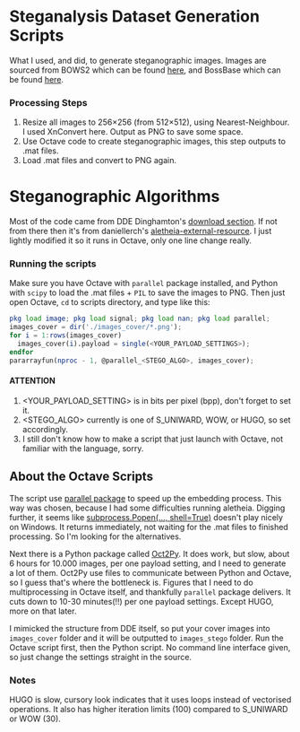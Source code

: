 # Steganalysis Dataset Generation Scripts
What I used, and did, to generate steganographic images. Images are sourced from BOWS2 which can be found [here](https://web.archive.org/web/20130510185330/http://bows2.ec-lille.fr/BOWS2OrigEp3.tgz), and BossBase which can be found [here](https://dde.binghamton.edu/download/ImageDB/BOSSbase_1.01.zip).

### Processing Steps
1. Resize all images to 256×256 (from 512×512), using Nearest-Neighbour. I used XnConvert here. Output as PNG to save some space.
2. Use Octave code to create steganographic images, this step outputs to .mat files.
3. Load .mat files and convert to PNG again.

# Steganographic Algorithms
Most of the code came from DDE Dinghamton's [download section](https://dde.binghamton.edu/download/). If not from there then it's from daniellerch's [aletheia-external-resource](https://github.com/daniellerch/aletheia-external-resources). I just lightly modified it so it runs in Octave, only one line change really.

### Running the scripts
Make sure you have Octave with `parallel` package installed, and Python with `scipy` to load the .mat files + `PIL` to save the images to PNG. Then just open Octave, `cd` to scripts directory, and type like this:
```octave
pkg load image; pkg load signal; pkg load nan; pkg load parallel;
images_cover = dir('./images_cover/*.png');
for i = 1:rows(images_cover)
  images_cover(i).payload = single(<YOUR_PAYLOAD_SETTINGS>);
endfor
pararrayfun(nproc - 1, @parallel_<STEGO_ALGO>, images_cover);
```
#### ATTENTION
1. <YOUR_PAYLOAD_SETTING> is in bits per pixel (bpp), don't forget to set it.
2. <STEGO_ALGO> currently is one of S_UNIWARD, WOW, or HUGO, so set accordingly.
3. I still don't know how to make a script that just launch with Octave, not familiar with the language, sorry.

## About the Octave Scripts
The script use [parallel package](https://gnu-octave.github.io/packages/parallel/) to speed up the embedding process. This way was chosen, because I had some difficulties running aletheia. Digging further, it seems like [subprocess.Popen(..., shell=True)](https://github.com/daniellerch/aletheia/blob/71805e7419936dedb8df07b98ff117a30ee654ed/aletheialib/octave_interface.py#L119) doesn't play nicely on Windows. It returns immediately, not waiting for the .mat files to finished processing. So I'm looking for the alternatives.

Next there is a Python package called [Oct2Py](https://github.com/blink1073/oct2py). It does work, but slow, about 6 hours for 10.000 images, per one payload setting, and I need to generate a lot of them. Oct2Py use files to communicate between Python and Octave, so I guess that's where the bottleneck is. Figures that I need to do multiprocessing in Octave itself, and thankfully `parallel` package delivers. It cuts down to 10-30 minutes(!!) per one payload settings. Except HUGO, more on that later.

I mimicked the structure from DDE itself, so put your cover images into `images_cover` folder and it will be outputted to `images_stego` folder. Run the Octave script first, then the Python script. No command line interface given, so just change the settings straight in the source.

### Notes
HUGO is slow, cursory look indicates that it uses loops instead of vectorised operations. It also has higher iteration limits (100) compared to S_UNIWARD or WOW (30).